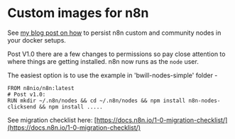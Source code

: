 # Custom images for n8n

See [my blog post on how](https://www.weeumson.com/posts/Persist-n8n-community-nodes-on-docker-through-updates/) to persist n8n custom and community nodes in your docker setups.

Post V1.0 there are a few changes to permissions so pay close attention to where things are getting installed. n8n now runs as the `node` user.

The easiest option is to use the example in 'bwill-nodes-simple' folder - 

```
FROM n8nio/n8n:latest
# Post v1.0:
RUN mkdir ~/.n8n/nodes && cd ~/.n8n/nodes && npm install n8n-nodes-clicksend && npm install .....
```
See migration checklist here: [https://docs.n8n.io/1-0-migration-checklist/](https://docs.n8n.io/1-0-migration-checklist/) 